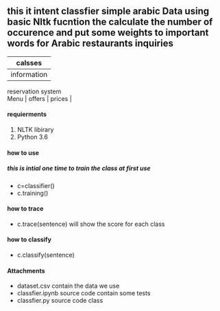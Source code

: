 ## this it intent classfier simple arabic Data using basic Nltk fucntion the calculate the number of occurence and put some weights to important words for Arabic restaurants inquiries 

calsses  |
------------- |
information  |
reservation system  
Menu |
offers |
prices |

#### requierments

1. NLTK libirary
2. Python 3.6


#### how to use 
##### this is intial one time to train the class at first use
* c=classifier()
* c.training()        

#### how to trace 
* c.trace(sentence)            will show the score for each class

#### how to classify
* c.classify(sentence)


#### Attachments 
* dataset.csv                  contain the data we use
* classfier.ipynb	            source code contain some tests
* classfier.py                 source code class
